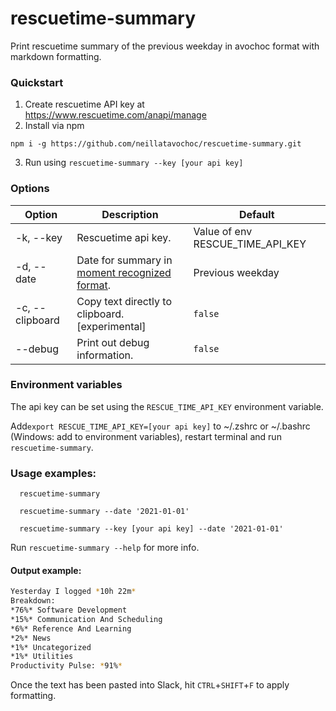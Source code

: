 # rescuetime-summary

Print rescuetime summary of the previous weekday in avochoc format with markdown formatting.

### Quickstart

1. Create rescuetime API key at https://www.rescuetime.com/anapi/manage
2. Install via npm

```
npm i -g https://github.com/neillatavochoc/rescuetime-summary.git
```

3. Run using `rescuetime-summary --key [your api key]`

### Options

| Option          | Description                                                                                   | Default                          |
| --------------- | --------------------------------------------------------------------------------------------  | -------------------------------- |
| -k, --key       | Rescuetime api key.                                                                           | Value of env RESCUE_TIME_API_KEY |
| -d, --date      | Date for summary in [moment recognized format](https://momentjs.com/docs/#/parsing/string/).  | Previous weekday                 |
| -c, --clipboard | Copy text directly to clipboard. [experimental]                                               | `false`                          |
| --debug         | Print out debug information.                                                                  | `false`                          |


### Environment variables

The api key can be set using the `RESCUE_TIME_API_KEY` environment variable.

Add`export RESCUE_TIME_API_KEY=[your api key]` to ~/.zshrc or ~/.bashrc (Windows: add to environment variables), restart terminal and run `rescuetime-summary`.

### Usage examples:

```
  rescuetime-summary
```

```
  rescuetime-summary --date '2021-01-01'
```

```
  rescuetime-summary --key [your api key] --date '2021-01-01'
```

Run `rescuetime-summary --help` for more info.

#### Output example:
```sh
Yesterday I logged *10h 22m*
Breakdown:
*76%* Software Development
*15%* Communication And Scheduling
*6%* Reference And Learning
*2%* News
*1%* Uncategorized
*1%* Utilities
Productivity Pulse: *91%*
```
Once the text has been pasted into Slack, hit `CTRL`+`SHIFT`+`F` to apply formatting.
